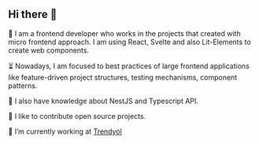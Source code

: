 ## Hi there 👋

👤 I am a frontend developer who works in the projects that created with micro frontend approach. I am using React, Svelte and also Lit-Elements to create web components. 

⏳ Nowadays, I am focused to best practices of large frontend applications like feature-driven project structures, testing mechanisms, component patterns.

📎 I also have knowledge about NestJS and Typescript API.

🤝 I like to contribute open source projects.

🧡 I’m currently working at [Trendyol](https://github.com/Trendyol)

<!--
**ozkersemih/ozkersemih** is a ✨ _special_ ✨ repository because its `README.md` (this file) appears on your GitHub profile.

Here are some ideas to get you started:

- 🔭 I’m currently working on @T
- 🌱 I’m currently learning ...
- 👯 I’m looking to collaborate on ...
- 🤔 I’m looking for help with ...
- 💬 Ask me about ...
- 📫 How to reach me: ...
- 😄 Pronouns: ...
- ⚡ Fun fact: ...
-->
